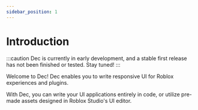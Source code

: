 ```yaml
---
sidebar_position: 1
---
```


# Introduction

:::caution
Dec is currently in early development, and a stable first release has not been
finished or tested. Stay tuned!
:::

Welcome to Dec! Dec enables you to write responsive UI for Roblox experiences
and plugins.

With Dec, you can write your UI applications entirely in code, or utilize
pre-made assets designed in Roblox Studio's UI editor.
